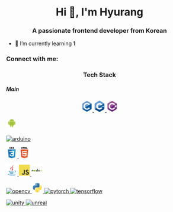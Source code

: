 <h1 align="center">Hi 👋, I'm Hyurang</h1>
<h3 align="center">A passionate frontend developer from Korean</h3>

- 🌱 I’m currently learning **1**

<h3 align="left">Connect with me:</h3>
<p align="left">
</p>

<h3 align="center">Tech Stack</h3>
<h5 aiign="center">Main</h3>
<p align="center">
 
<!--C-->
<a href="https://www.cprogramming.com/" target="_blank" rel="noreferrer"> 
<img src="https://raw.githubusercontent.com/devicons/devicon/master/icons/c/c-original.svg" alt="c" width="30" height="30"/> 
  
</a> 
  
<!--C++-->
<a href="https://www.w3schools.com/cpp/" target="_blank" rel="noreferrer"> 
<img src="https://raw.githubusercontent.com/devicons/devicon/master/icons/cplusplus/cplusplus-original.svg" alt="cplusplus" width="30" height="30"/> 
  
</a>
  
<!--C#-->
<a href="https://www.w3schools.com/cs/" target="_blank" rel="noreferrer"> 
<img src="https://raw.githubusercontent.com/devicons/devicon/master/icons/csharp/csharp-original.svg" alt="csharp" width="30" height="30"/> 
  
</p>
 
<!--android-->
<img src="https://raw.githubusercontent.com/devicons/devicon/master/icons/android/android-original-wordmark.svg" alt="android" width="30" height="30"/> 
  
</p>
  
<!--arduino-->
<a href="https://www.arduino.cc/" target="_blank" rel="noreferrer"> 
<img src="https://cdn.worldvectorlogo.com/logos/arduino-1.svg" alt="arduino" width="30" height="30"/> 
  
</p>
  
<!--CSS3-->
<a href="https://www.w3schools.com/css/" target="_blank" rel="noreferrer"> 
<img src="https://raw.githubusercontent.com/devicons/devicon/master/icons/css3/css3-original-wordmark.svg" alt="css3" width="30" height="30"/> 
  
</a>
  
<!--HTML-->
<a href="https://www.w3.org/html/" target="_blank" rel="noreferrer"> 
<img src="https://raw.githubusercontent.com/devicons/devicon/master/icons/html5/html5-original-wordmark.svg" alt="html5" width="30" height="30"/> 

</p>
  
<!--JAVA-->
<a href="https://www.java.com" target="_blank" rel="noreferrer"> 
<img src="https://raw.githubusercontent.com/devicons/devicon/master/icons/java/java-original.svg" alt="java" width="30" height="30"/> 
  
</a>
  
<!--JAVASCRIPT-->
<a href="https://developer.mozilla.org/en-US/docs/Web/JavaScript" target="_blank" rel="noreferrer"> 
<img src="https://raw.githubusercontent.com/devicons/devicon/master/icons/javascript/javascript-original.svg" alt="javascript" width="30" height="30"/> 
  
</a>
  
<!--NODE JS-->
<a href="https://nodejs.org" target="_blank" rel="noreferrer"> 
<img src="https://raw.githubusercontent.com/devicons/devicon/master/icons/nodejs/nodejs-original-wordmark.svg" alt="nodejs" width="30" height="30"/> 
  
</p>
  
<!--OPEN CV-->
<a href="https://opencv.org/" target="_blank" rel="noreferrer"> 
<img src="https://www.vectorlogo.zone/logos/opencv/opencv-icon.svg" alt="opencv" width="30" height="30"/> 
  
</a>
  
<!--Python-->
<a href="https://www.python.org" target="_blank" rel="noreferrer"> 
<img src="https://raw.githubusercontent.com/devicons/devicon/master/icons/python/python-original.svg" alt="python" width="30" height="30"/> 
  
</a>
  
<!--Pytorch-->
<a href="https://pytorch.org/" target="_blank" rel="noreferrer"> 
<img src="https://www.vectorlogo.zone/logos/pytorch/pytorch-icon.svg" alt="pytorch" width="30" height=30"/> 
  
</a>
  
<!--tensorflow-->
<a href="https://www.tensorflow.org" target="_blank" rel="noreferrer"> 
<img src="https://www.vectorlogo.zone/logos/tensorflow/tensorflow-icon.svg" alt="tensorflow" width="30" height="30"/> 
  
</p>
  
<!--unity-->
<a href="https://unity.com/" target="_blank" rel="noreferrer"> 
<img src="https://www.vectorlogo.zone/logos/unity3d/unity3d-icon.svg" alt="unity" width="30" height="30"/> 
  
</a>
  
<!--unrealengine-->
<a href="https://unrealengine.com/" target="_blank" rel="noreferrer"> 
<img src="https://raw.githubusercontent.com/kenangundogan/fontisto/036b7eca71aab1bef8e6a0518f7329f13ed62f6b/icons/svg/brand/unreal-engine.svg" alt="unreal" width="30" height="30"/> 
  
</a> 

</p>
